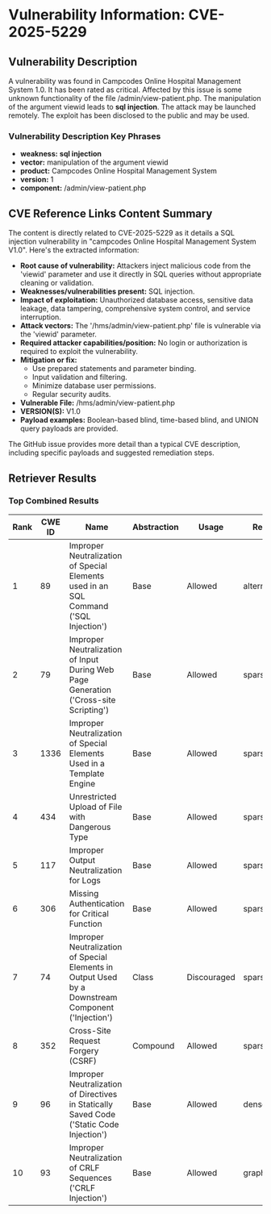 # Vulnerability Information: CVE-2025-5229

## Vulnerability Description
A vulnerability was found in Campcodes Online Hospital Management System 1.0. It has been rated as critical. Affected by this issue is some unknown functionality of the file /admin/view-patient.php. The manipulation of the argument viewid leads to **sql injection**. The attack may be launched remotely. The exploit has been disclosed to the public and may be used.

### Vulnerability Description Key Phrases
- **weakness:** **sql injection**
- **vector:** manipulation of the argument viewid
- **product:** Campcodes Online Hospital Management System
- **version:** 1
- **component:** /admin/view-patient.php

## CVE Reference Links Content Summary
The content is directly related to CVE-2025-5229 as it details a SQL injection vulnerability in "campcodes Online Hospital Management System V1.0". Here's the extracted information:

* **Root cause of vulnerability:** Attackers inject malicious code from the 'viewid' parameter and use it directly in SQL queries without appropriate cleaning or validation.
* **Weaknesses/vulnerabilities present:** SQL injection.
* **Impact of exploitation:** Unauthorized database access, sensitive data leakage, data tampering, comprehensive system control, and service interruption.
* **Attack vectors:**  The '/hms/admin/view-patient.php' file is vulnerable via the 'viewid' parameter.
* **Required attacker capabilities/position:** No login or authorization is required to exploit the vulnerability.
* **Mitigation or fix:**
    * Use prepared statements and parameter binding.
    * Input validation and filtering.
    * Minimize database user permissions.
    * Regular security audits.
* **Vulnerable File:** /hms/admin/view-patient.php
* **VERSION(S):** V1.0
* **Payload examples:** Boolean-based blind, time-based blind, and UNION query payloads are provided.

The GitHub issue provides more detail than a typical CVE description, including specific payloads and suggested remediation steps.

## Retriever Results

### Top Combined Results

| Rank | CWE ID | Name | Abstraction | Usage  | Retrievers | Individual Scores |
|------|--------|------|-------------|-------|------------|-------------------|
| 1 | 89 | Improper Neutralization of Special Elements used in an SQL Command ('SQL Injection') | Base | Allowed | alternate_terms | 1.000 |
| 2 | 79 | Improper Neutralization of Input During Web Page Generation ('Cross-site Scripting') | Base | Allowed | sparse | 0.420 |
| 3 | 1336 | Improper Neutralization of Special Elements Used in a Template Engine | Base | Allowed | sparse | 0.356 |
| 4 | 434 | Unrestricted Upload of File with Dangerous Type | Base | Allowed | sparse | 0.353 |
| 5 | 117 | Improper Output Neutralization for Logs | Base | Allowed | sparse | 0.348 |
| 6 | 306 | Missing Authentication for Critical Function | Base | Allowed | sparse | 0.324 |
| 7 | 74 | Improper Neutralization of Special Elements in Output Used by a Downstream Component ('Injection') | Class | Discouraged | sparse | 0.322 |
| 8 | 352 | Cross-Site Request Forgery (CSRF) | Compound | Allowed | sparse | 0.322 |
| 9 | 96 | Improper Neutralization of Directives in Statically Saved Code ('Static Code Injection') | Base | Allowed | dense | 0.578 |
| 10 | 93 | Improper Neutralization of CRLF Sequences ('CRLF Injection') | Base | Allowed | graph | 0.002 |

